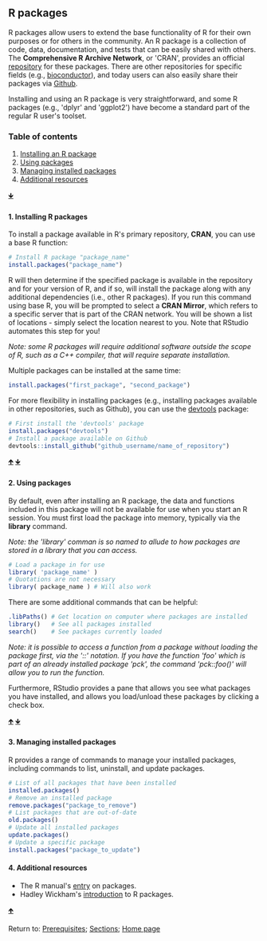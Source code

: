 ## R packages

R packages allow users to extend the base functionality of R for their own purposes or for others in the community. An R package is a collection of code, data, documentation, and tests that can be easily shared with others. The __Comprehensive R Archive Network__, or 'CRAN', provides an official [repository](https://cran.r-project.org/) for these packages. There are other repositories for specific fields (e.g., [bioconductor](https://www.bioconductor.org/)), and today users can also easily share their packages via [Github](https://github.com/).

Installing and using an R package is very straightforward, and some R packages (e.g., 'dplyr' and 'ggplot2') have become a standard part of the regular R user's toolset.

<a name="TOC"></a>
### Table of contents
1. <a href="#S01">Installing an R package</a>
2. <a href="#S02">Using packages</a>
3. <a href="#S03">Managing installed packages</a>
4. <a href="#S04">Additional resources</a>

<a href="#END">&#129147;</a>

<a name="S01"></a>
#### 1. Installing R packages

To install a package available in R's primary repository, __CRAN__, you can use a base R function:
```R
# Install R package "package_name"
install.packages("package_name")
```
R will then determine if the specified package is available in the repository and for your version of R, and if so, will install the package along with any additional dependencies (i.e., other R packages). If you run this command using base R, you will be prompted to select a __CRAN Mirror__, which refers to a specific server that is part of the CRAN network. You will be shown a list of locations - simply select the location nearest to you. Note that RStudio automates this step for you!

*Note: some R packages will require additional software outside the scope of R, such as a C++ compiler, that will require separate installation.*

Multiple packages can be installed at the same time:
```R
install.packages("first_package", "second_package")
```

For more flexibility in installing packages (e.g., installing packages available in other repositories, such as Github), you can use the [devtools](https://cran.r-project.org/web/packages/devtools/index.html) package:
```R
# First install the 'devtools' package
install.packages("devtools")
# Install a package available on Github
devtools::install_github("github_username/name_of_repository")
```

<a href="#TOC">&#129145;</a> <a href="#END">&#129147;</a>

<a name="S02"></a>
#### 2. Using packages

By default, even after installing an R package, the data and functions included in this package will not be available for use when you start an R session. You must first load the package into memory, typically via the __library__ command.

*Note: the 'library' comman is so named to allude to how packages are stored in a library that you can access.*

```R
# Load a package in for use
library( 'package_name' )
# Quotations are not necessary
library( package_name ) # Will also work
```

There are some additional commands that can be helpful:
```R
.libPaths() # Get location on computer where packages are installed
library()   # See all packages installed
search()    # See packages currently loaded
```

*Note: it is possible to access a function from a package without loading the package first, via the '::' notation. If you have the function 'foo' which is part of an already installed package 'pck', the command 'pck::foo()' will allow you to run the function.*

Furthermore, RStudio provides a pane that allows you see what packages you have installed, and allows you load/unload these packages by clicking a check box.

<a href="#TOC">&#129145;</a> <a href="#END">&#129147;</a>

<a name="S03"></a>
#### 3. Managing installed packages

R provides a range of commands to manage your installed packages, including commands to list, uninstall, and update packages.
```R
# List of all packages that have been installed
installed.packages()
# Remove an installed package
remove.packages("package_to_remove")
# List packages that are out-of-date
old.packages()
# Update all installed packages
update.packages()
# Update a specific package
install.packages("package_to_update")
```

<a name="S04"></a>
#### 4. Additional resources

* The R manual's [entry](https://cran.r-project.org/doc/manuals/r-release/R-intro.html#Packages) on packages.
* Hadley Wickham's [introduction](http://r-pkgs.had.co.nz/intro.html) to R packages.

<a href="#TOC">&#129145;</a>

Return to:
[Prerequisites](C01_P000_Prerequisites.md);
[Sections](C00_P002_Chapters.md);
[Home page](https://rettopnivek.github.io/R_training/)

